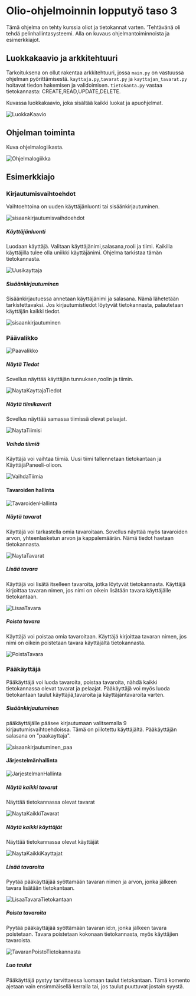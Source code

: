 # Olio-ohjelmoinnin lopputyö taso 3
Tämä ohjelma on tehty kurssia oliot ja tietokannat varten. 
'Tehtävänä oli tehdä pelinhallintasysteemi. Alla on kuvaus ohjelmantoiminnoista ja esimerkkiajot.

## Luokkakaavio ja arkkitehtuuri
 Tarkoituksena on ollut rakentaa arkkitehtuuri, jossa `main.py` on vastuussa ohjelman pyörittämisestä. `kayttaja.py`,`tavarat.py` ja `kayttajan_tavarat.py` hoitavat tiedon hakemisen ja validoimisen. `tietokanta.py` vastaa tietokannasta: CREATE,READ,UPDATE,DELETE.

Kuvassa luokkakaavio, joka sisältää kaikki luokat ja apuohjelmat.

![LuokkaKaavio](Kaaviot/TaysiluokkaKaavio.png)

## Ohjelman toiminta

Kuva ohjelmalogiikasta.

![Ohjelmalogiikka](Kaaviot/Ohjelmalogiikka.png)

## Esimerkkiajo

### Kirjautumisvaihtoehdot
Vaihtoehtoina on uuden käyttäjänluonti tai sisäänkirjautuminen.

![sisaankirjautumisvaihdoehdot](OhjelmanAjoKuvat/Sisaankirjautumisvaihtoehdot.png)

##### Käyttäjänluonti
Luodaan käyttäjä. Valitaan käyttäjänimi,salasana,rooli ja tiimi. Kaikilla käyttäjilla tulee olla uniikki käyttäjänimi. Ohjelma tarkistaa tämän tietokannasta.

![Uusikayttaja](OhjelmanAjoKuvat/Uusikayttaja.png)

##### Sisäänkirjautuminen
Sisäänkirjautuessa annetaan käyttäjänimi ja salasana. Nämä lähetetään tarkistettavaksi. Jos kirjautumistiedot löytyvät tietokannasta, palautetaan käyttäjän kaikki tiedot.

![sisaankirjautuminen](OhjelmanAjoKuvat/Sisaankirjautuminen.png)

### Päävalikko

![Paavalikko](OhjelmanAjoKuvat/Paavalikko.png)

##### Näytä Tiedot
Sovellus näyttää käyttäjän tunnuksen,roolin ja tiimin.

![NaytaKayttajaTiedot](OhjelmanAjoKuvat/KayttajaTiedot.png)

##### Näytä tiimikaverit
Sovellus näyttää samassa tiimissä olevat pelaajat.

![NaytaTiimisi](OhjelmanAjoKuvat/NaytaTiimisi.png)

##### Vaihda tiimiä
Käyttäjä voi vaihtaa tiimiä. Uusi tiimi tallennetaan tietokantaan ja KäyttäjäPaneeli-olioon.

![VaihdaTiimia](OhjelmanAjoKuvat/VaihdaTiimia.png)

#### Tavaroiden hallinta

![TavaroidenHallinta](OhjelmanAjoKuvat/TavaroidenHallinta.png)

##### Näytä tavarat
Käyttäjä voi tarkastella omia tavaroitaan. Sovellus näyttää myös tavaroiden arvon, yhteenlasketun arvon ja kappalemäärän. Nämä tiedot haetaan tietokannasta.

![NaytaTavarat](OhjelmanAjoKuvat/OmatTavarat.png)

##### Lisää tavara
Käyttäjä voi lisätä itselleen tavaroita, jotka löytyvät tietokannasta. Käyttäjä kirjoittaa tavaran nimen, jos nimi on oikein lisätään tavara käyttäjälle tietokantaan.

![LisaaTavara](OhjelmanAjoKuvat/TavaranLisays.png)

##### Poista tavara
Käyttäjä voi poistaa omia tavaroitaan. Käyttäjä kirjoittaa tavaran nimen, jos nimi on oikein poistetaan tavara käyttäjältä tietokannasta.

![PoistaTavara](OhjelmanAjoKuvat/TavaranPoisto.png)

### Pääkäyttäjä
Pääkäyttäjä voi luoda tavaroita, poistaa tavaroita, nähdä kaikki tietokannassa olevat tavarat ja pelaajat. Pääkäyttäjä voi myös luoda tietokantaan taulut käyttäjiä,tavaroita ja käyttäjäntavaroita varten.

##### Sisäänkirjautuminen
pääkäyttäjälle pääsee kirjautumaan valitsemalla 9 kirjautumisvaihtoehdoissa. Tämä on piilotettu käyttäjältä. Pääkäyttäjän salasana on "paakayttaja".

![sisaankirjautuminen_paa](OhjelmanAjoKuvat/kirjautuminen_paa.png)


#### Järjestelmänhallinta

![JarjestelmanHallinta](OhjelmanAjoKuvat/JarjestelmanHallinta.png)

##### Näytä kaikki tavarat
Näyttää tietokannassa olevat tavarat

![NaytaKaikkiTavarat](OhjelmanAjoKuvat/TietokantaTavarat.png)

##### Näytä kaikki käyttäjät
Näyttää tietokannassa olevat käyttäjät

![NaytaKaikkiKayttajat](OhjelmanAjoKuvat/TietokantaKayttajat.png)

##### Lisää tavaroita
Pyytää pääkäyttäjää syöttamään tavaran nimen ja arvon, jonka jälkeen tavara lisätään tietokantaan.

![LisaaTavaraTietokantaan](OhjelmanAjoKuvat/TavaranLisaysTietokantaan.png)

##### Poista tavaroita
Pyytää pääkäyttäjää syöttämään tavaran id:n, jonka jälkeen tavara poistetaan. Tavara poistetaan kokonaan tietokannasta, myös käyttäjien tavaroista.

![TavaranPoistoTietokannasta](OhjelmanAjoKuvat/TavaranPoistoTietokannasta.png)

##### Luo taulut
Pääkäyttäjä pystyy tarvittaessa luomaan taulut tietokantaan. Tämä komento ajetaan vain ensimmäisellä kerralla tai, jos taulut puuttuvat jostain syystä.
